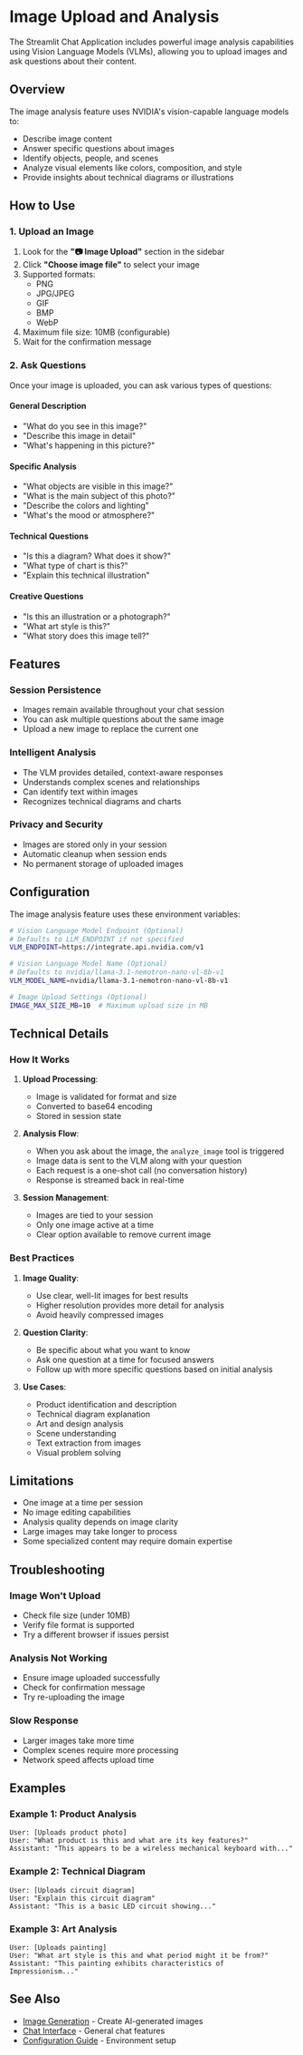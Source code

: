 # Image Upload and Analysis

The Streamlit Chat Application includes powerful image analysis capabilities using Vision Language Models (VLMs), allowing you to upload images and ask questions about their content.

## Overview

The image analysis feature uses NVIDIA's vision-capable language models to:

- Describe image content
- Answer specific questions about images
- Identify objects, people, and scenes
- Analyze visual elements like colors, composition, and style
- Provide insights about technical diagrams or illustrations

## How to Use

### 1. Upload an Image

1. Look for the **"📷 Image Upload"** section in the sidebar
2. Click **"Choose image file"** to select your image
3. Supported formats:
   - PNG
   - JPG/JPEG
   - GIF
   - BMP
   - WebP
4. Maximum file size: 10MB (configurable)
5. Wait for the confirmation message

### 2. Ask Questions

Once your image is uploaded, you can ask various types of questions:

#### General Description

- "What do you see in this image?"
- "Describe this image in detail"
- "What's happening in this picture?"

#### Specific Analysis

- "What objects are visible in this image?"
- "What is the main subject of this photo?"
- "Describe the colors and lighting"
- "What's the mood or atmosphere?"

#### Technical Questions

- "Is this a diagram? What does it show?"
- "What type of chart is this?"
- "Explain this technical illustration"

#### Creative Questions

- "Is this an illustration or a photograph?"
- "What art style is this?"
- "What story does this image tell?"

## Features

### Session Persistence

- Images remain available throughout your chat session
- You can ask multiple questions about the same image
- Upload a new image to replace the current one

### Intelligent Analysis

- The VLM provides detailed, context-aware responses
- Understands complex scenes and relationships
- Can identify text within images
- Recognizes technical diagrams and charts

### Privacy and Security

- Images are stored only in your session
- Automatic cleanup when session ends
- No permanent storage of uploaded images

## Configuration

The image analysis feature uses these environment variables:

```bash
# Vision Language Model Endpoint (Optional)
# Defaults to LLM_ENDPOINT if not specified
VLM_ENDPOINT=https://integrate.api.nvidia.com/v1

# Vision Language Model Name (Optional)
# Defaults to nvidia/llama-3.1-nemotron-nano-vl-8b-v1
VLM_MODEL_NAME=nvidia/llama-3.1-nemotron-nano-vl-8b-v1

# Image Upload Settings (Optional)
IMAGE_MAX_SIZE_MB=10  # Maximum upload size in MB
```

## Technical Details

### How It Works

1. **Upload Processing**:
   - Image is validated for format and size
   - Converted to base64 encoding
   - Stored in session state

2. **Analysis Flow**:
   - When you ask about the image, the `analyze_image` tool is triggered
   - Image data is sent to the VLM along with your question
   - Each request is a one-shot call (no conversation history)
   - Response is streamed back in real-time

3. **Session Management**:
   - Images are tied to your session
   - Only one image active at a time
   - Clear option available to remove current image

### Best Practices

1. **Image Quality**:
   - Use clear, well-lit images for best results
   - Higher resolution provides more detail for analysis
   - Avoid heavily compressed images

2. **Question Clarity**:
   - Be specific about what you want to know
   - Ask one question at a time for focused answers
   - Follow up with more specific questions based on initial analysis

3. **Use Cases**:
   - Product identification and description
   - Technical diagram explanation
   - Art and design analysis
   - Scene understanding
   - Text extraction from images
   - Visual problem solving

## Limitations

- One image at a time per session
- No image editing capabilities
- Analysis quality depends on image clarity
- Large images may take longer to process
- Some specialized content may require domain expertise

## Troubleshooting

### Image Won't Upload

- Check file size (under 10MB)
- Verify file format is supported
- Try a different browser if issues persist

### Analysis Not Working

- Ensure image uploaded successfully
- Check for confirmation message
- Try re-uploading the image

### Slow Response

- Larger images take more time
- Complex scenes require more processing
- Network speed affects upload time

## Examples

### Example 1: Product Analysis

```
User: [Uploads product photo]
User: "What product is this and what are its key features?"
Assistant: "This appears to be a wireless mechanical keyboard with..."
```

### Example 2: Technical Diagram

```
User: [Uploads circuit diagram]
User: "Explain this circuit diagram"
Assistant: "This is a basic LED circuit showing..."
```

### Example 3: Art Analysis

```
User: [Uploads painting]
User: "What art style is this and what period might it be from?"
Assistant: "This painting exhibits characteristics of Impressionism..."
```

## See Also

- [Image Generation](image-generation.md) - Create AI-generated images
- [Chat Interface](chat-interface.md) - General chat features
- [Configuration Guide](../configuration/environment.md) - Environment setup
